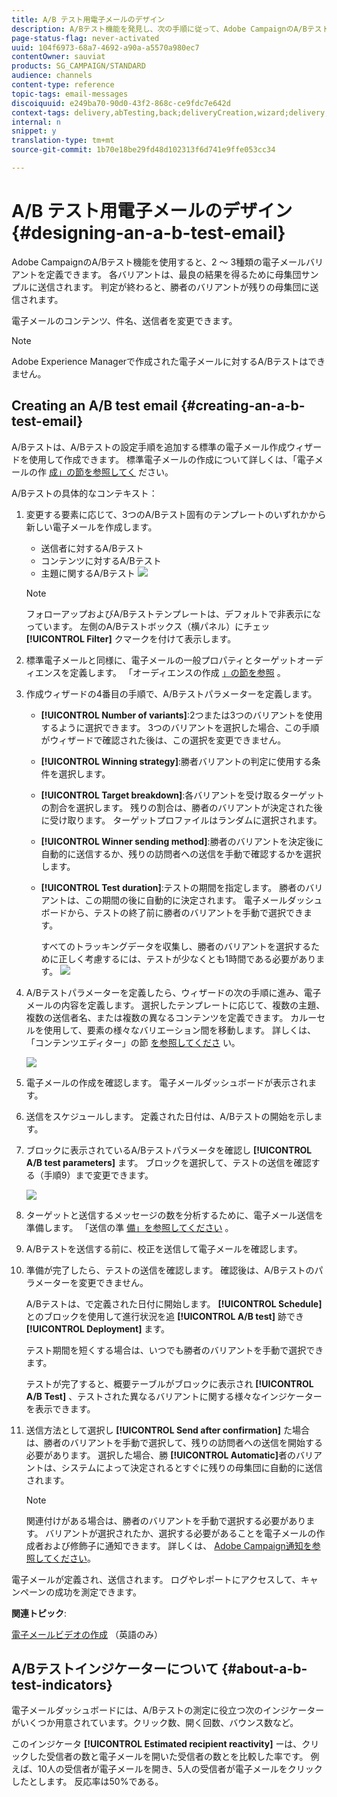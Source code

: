 ```yaml
---
title: A/B テスト用電子メールのデザイン
description: A/Bテスト機能を発見し、次の手順に従って、Adobe CampaignのA/Bテストテンプレートから電子メールを作成します。
page-status-flag: never-activated
uuid: 104f6973-68a7-4692-a90a-a5570a980ec7
contentOwner: sauviat
products: SG_CAMPAIGN/STANDARD
audience: channels
content-type: reference
topic-tags: email-messages
discoiquuid: e249ba70-90d0-43f2-868c-ce9fdc7e642d
context-tags: delivery,abTesting,back;deliveryCreation,wizard;delivery,main
internal: n
snippet: y
translation-type: tm+mt
source-git-commit: 1b70e18be29fd48d102313f6d741e9ffe053cc34

---
```



# A/B テスト用電子メールのデザイン{#designing-an-a-b-test-email}

Adobe CampaignのA/Bテスト機能を使用すると、2 ～ 3種類の電子メールバリアントを定義できます。 各バリアントは、最良の結果を得るために母集団サンプルに送信されます。 判定が終わると、勝者のバリアントが残りの母集団に送信されます。

電子メールのコンテンツ、件名、送信者を変更できます。

>[!NOTE]
>
>Adobe Experience Managerで作成された電子メールに対するA/Bテストはできません。

## Creating an A/B test email {#creating-an-a-b-test-email}

A/Bテストは、A/Bテストの設定手順を追加する標準の電子メール作成ウィザードを使用して作成できます。 標準電子メールの作成について詳しくは、「電子メールの作 [成」の節を参照してく](../../channels/using/creating-an-email.md) ださい。

A/Bテストの具体的なコンテキスト：

1. 変更する要素に応じて、3つのA/Bテスト固有のテンプレートのいずれかから新しい電子メールを作成します。

   * 送信者に対するA/Bテスト
   * コンテンツに対するA/Bテスト
   * 主題に関するA/Bテスト
   ![](assets/create_ab_testing.png)

   >[!NOTE]
   >
   >フォローアップおよびA/Bテストテンプレートは、デフォルトで非表示になっています。 左側のA/Bテストボックス（横パネル）にチェッ **[!UICONTROL Filter]** クマークを付けて表示します。

1. 標準電子メールと同様に、電子メールの一般プロパティとターゲットオーディエンスを定義します。 「オーディエンスの作成 [」の節を参照](../../audiences/using/creating-audiences.md) 。
1. 作成ウィザードの4番目の手順で、A/Bテストパラメーターを定義します。

   * **[!UICONTROL Number of variants]**:2つまたは3つのバリアントを使用するように選択できます。 3つのバリアントを選択した場合、この手順がウィザードで確認された後は、この選択を変更できません。
   * **[!UICONTROL Winning strategy]**:勝者バリアントの判定に使用する条件を選択します。
   * **[!UICONTROL Target breakdown]**:各バリアントを受け取るターゲットの割合を選択します。 残りの割合は、勝者のバリアントが決定された後に受け取ります。 ターゲットプロファイルはランダムに選択されます。
   * **[!UICONTROL Winner sending method]**:勝者のバリアントを決定後に自動的に送信するか、残りの訪問者への送信を手動で確認するかを選択します。
   * **[!UICONTROL Test duration]**:テストの期間を指定します。 勝者のバリアントは、この期間の後に自動的に決定されます。 電子メールダッシュボードから、テストの終了前に勝者のバリアントを手動で選択できます。

      すべてのトラッキングデータを収集し、勝者のバリアントを選択するために正しく考慮するには、テストが少なくとも1時間である必要があります。
   ![](assets/ab_parameters.png)

1. A/Bテストパラメーターを定義したら、ウィザードの次の手順に進み、電子メールの内容を定義します。 選択したテンプレートに応じて、複数の主題、複数の送信者名、または複数の異なるコンテンツを定義できます。 カルーセルを使用して、要素の様々なバリエーション間を移動します。 詳しくは、「コンテンツエディター」の節 [を参照してくださ](../../designing/using/designing-content-in-adobe-campaign.md) い。

   ![](assets/create_ab_testing2.png)

1. 電子メールの作成を確認します。 電子メールダッシュボードが表示されます。
1. 送信をスケジュールします。 定義された日付は、A/Bテストの開始を示します。
1. ブロックに表示されているA/Bテストパラメータを確認し **[!UICONTROL A/B test parameters]** ます。 ブロックを選択して、テストの送信を確認する（手順9）まで変更できます。

   ![](assets/create_ab_testing3.png)

1. ターゲットと送信するメッセージの数を分析するために、電子メール送信を準備します。 「送信の準 [備」を参照してください](../../sending/using/preparing-the-send.md) 。
1. A/Bテストを送信する前に、校正を送信して電子メールを確認します。
1. 準備が完了したら、テストの送信を確認します。 確認後は、A/Bテストのパラメーターを変更できません。

   A/Bテストは、で定義された日付に開始します。 **[!UICONTROL Schedule]**&#x200B;とのブロックを使用して進行状況を追 **[!UICONTROL A/B test]** 跡でき **[!UICONTROL Deployment]** ます。

   テスト期間を短くする場合は、いつでも勝者のバリアントを手動で選択できます。

   テストが完了すると、概要テーブルがブロックに表示され **[!UICONTROL A/B Test]** 、テストされた異なるバリアントに関する様々なインジケーターを表示できます。

1. 送信方法として選択し **[!UICONTROL Send after confirmation]** た場合は、勝者のバリアントを手動で選択して、残りの訪問者への送信を開始する必要があります。 選択した場合、勝 **[!UICONTROL Automatic]**&#x200B;者のバリアントは、システムによって決定されるとすぐに残りの母集団に自動的に送信されます。

   >[!NOTE]
   >
   >関連付けがある場合は、勝者のバリアントを手動で選択する必要があります。 バリアントが選択されたか、選択する必要があることを電子メールの作成者および修飾子に通知できます。 詳しくは、 [Adobe Campaign通知を参照してください](../../administration/using/sending-internal-notifications.md)。

電子メールが定義され、送信されます。 ログやレポートにアクセスして、キャンペーンの成功を測定できます。

**関連トピック**:

[電子メールビデオの作成](https://helpx.adobe.com/campaign/kt/acs/using/acs-create-email-from-homepage-feature-video-use.html) （英語のみ）

## A/Bテストインジケーターについて {#about-a-b-test-indicators}

電子メールダッシュボードには、A/Bテストの測定に役立つ次のインジケーターがいくつか用意されています。クリック数、開く回数、バウンス数など。

このインジケータ **[!UICONTROL Estimated recipient reactivity]** ーは、クリックした受信者の数と電子メールを開いた受信者の数とを比較した率です。 例えば、10人の受信者が電子メールを開き、5人の受信者が電子メールをクリックしたとします。 反応率は50%である。
